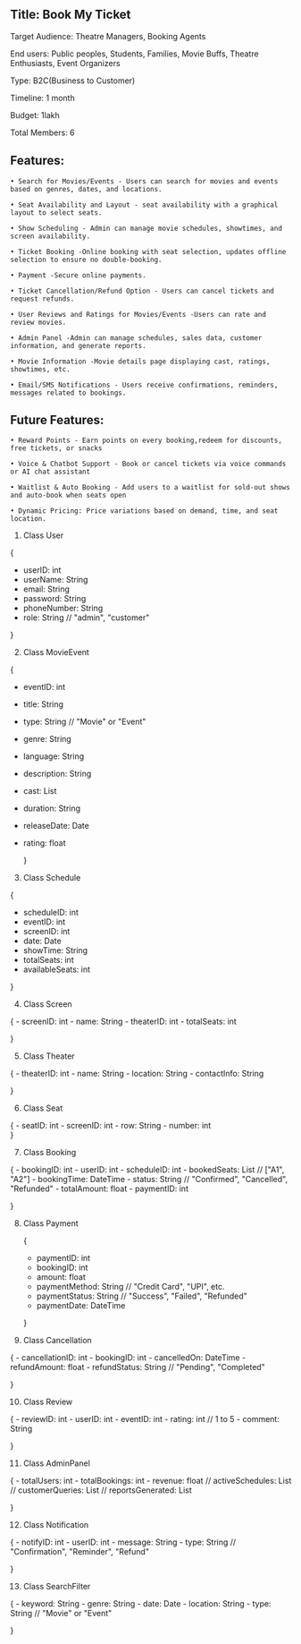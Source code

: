 Title: Book My Ticket
--------------------
Target Audience: Theatre Managers, Booking Agents

End users:  Public peoples, Students, Families, Movie Buffs, Theatre Enthusiasts, Event Organizers

Type: B2C(Business to Customer)

Timeline: 1 month

Budget: 1lakh

Total Members: 6

Features: 
---------
    • Search for Movies/Events - Users can search for movies and events based on genres, dates, and locations.
    
    • Seat Availability and Layout - seat availability with a graphical layout to select seats.
    
    • Show Scheduling - Admin can manage movie schedules, showtimes, and screen availability.
    
    • Ticket Booking -Online booking with seat selection, updates offline selection to ensure no double-booking.
    
    • Payment -Secure online payments.
    
    • Ticket Cancellation/Refund Option - Users can cancel tickets and request refunds.
    
    • User Reviews and Ratings for Movies/Events -Users can rate and review movies.
    
    • Admin Panel -Admin can manage schedules, sales data, customer information, and generate reports.
    
    • Movie Information -Movie details page displaying cast, ratings, showtimes, etc.
    
    • Email/SMS Notifications - Users receive confirmations, reminders,  messages related to bookings.

Future Features:
---------------
    • Reward Points - Earn points on every booking,redeem for discounts, free tickets, or snacks
    
    • Voice & Chatbot Support - Book or cancel tickets via voice commands or AI chat assistant
    
    • Waitlist & Auto Booking - Add users to a waitlist for sold-out shows and auto-book when seats open
    
    • Dynamic Pricing: Price variations based on demand, time, and seat location.


1. Class User

{
- userID: int
- userName: String
- email: String
- password: String
- phoneNumber: String
- role: String  // "admin", "customer"
    
}
  
2. Class MovieEvent
   
{
- eventID: int
- title: String
- type: String  // "Movie" or "Event"
- genre: String
- language: String
- description: String
- cast: List<String>
- duration: String
- releaseDate: Date
- rating: float
    
  } 
  
3. Class Schedule
   
{
- scheduleID: int
- eventID: int
- screenID: int
- date: Date
- showTime: String
- totalSeats: int
- availableSeats: int
    
} 
  
4. Class Screen
   
{
    - screenID: int
    - name: String
    - theaterID: int
    - totalSeats: int
    
  } 
  
5. Class Theater

{
    - theaterID: int
    - name: String
    - location: String
    - contactInfo: String
    
  } 
  
6. Class Seat

{
    - seatID: int
    - screenID: int
    - row: String
    - number: int    
  } 
  
7. Class Booking
   
{
    - bookingID: int
    - userID: int
    - scheduleID: int
    - bookedSeats: List<String>  // ["A1", "A2"]
    - bookingTime: DateTime
    - status: String  // "Confirmed", "Cancelled", "Refunded"
    - totalAmount: float
    - paymentID: int
    
  }

8. Class Payment

   {
    - paymentID: int
    - bookingID: int
    - amount: float
    - paymentMethod: String  // "Credit Card", "UPI", etc.
    - paymentStatus: String  // "Success", "Failed", "Refunded"
    - paymentDate: DateTime
      
    }

9. Class Cancellation
    
{
    - cancellationID: int
    - bookingID: int
    - cancelledOn: DateTime
    - refundAmount: float
    - refundStatus: String  // "Pending", "Completed"
    
  }

10. Class Review
    
{
    - reviewID: int
    - userID: int
    - eventID: int
    - rating: int  // 1 to 5
    - comment: String
    
}

11. Class AdminPanel
    
{
    - totalUsers: int
    - totalBookings: int
    - revenue: float
   // activeSchedules: List<Schedule>
   // customerQueries: List<String>
    // reportsGenerated: List<String>
    
}

12. Class Notification

{
    - notifyID: int
    - userID: int
    - message: String
    - type: String  // "Confirmation", "Reminder", "Refund"
    
}

13. Class SearchFilter
    
{
    - keyword: String
    - genre: String
    - date: Date
    - location: String
    - type: String  // "Movie" or "Event"
    
}
